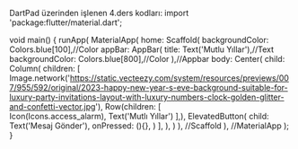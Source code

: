 DartPad üzerinden işlenen 4.ders kodları:
import 'package:flutter/material.dart';

void main() {
  runApp(
    MaterialApp(
      home: Scaffold(
        backgroundColor: Colors.blue[100],//Color
        appBar: AppBar(
          title: Text('Mutlu Yıllar'),//Text
          backgroundColor: Colors.blue[800],//Color
        ),//Appbar
        body: Center(
          child: Column(
            children: [
              Image.network('https://static.vecteezy.com/system/resources/previews/007/955/592/original/2023-happy-new-year-s-eve-background-suitable-for-luxury-party-invitations-layout-with-luxury-numbers-clock-golden-glitter-and-confetti-vector.jpg'),
              Row(children: [               
                Icon(Icons.access_alarm),
                Text('Mutlı Yıllar')
              ],),
              ElevatedButton(
               child: Text('Mesaj Gönder'),
                onPressed: (){},
              )
            ],
          ),
        )
      ), //Scaffold
    ), //MaterialApp
  );
}
